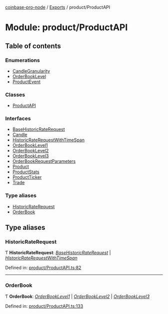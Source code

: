 [coinbase-pro-node](../README.md) / [Exports](../modules.md) / product/ProductAPI

# Module: product/ProductAPI

## Table of contents

### Enumerations

- [CandleGranularity](../enums/product/productapi.candlegranularity.md)
- [OrderBookLevel](../enums/product/productapi.orderbooklevel.md)
- [ProductEvent](../enums/product/productapi.productevent.md)

### Classes

- [ProductAPI](../classes/product/productapi.productapi.md)

### Interfaces

- [BaseHistoricRateRequest](../interfaces/product/productapi.basehistoricraterequest.md)
- [Candle](../interfaces/product/productapi.candle.md)
- [HistoricRateRequestWithTimeSpan](../interfaces/product/productapi.historicraterequestwithtimespan.md)
- [OrderBookLevel1](../interfaces/product/productapi.orderbooklevel1.md)
- [OrderBookLevel2](../interfaces/product/productapi.orderbooklevel2.md)
- [OrderBookLevel3](../interfaces/product/productapi.orderbooklevel3.md)
- [OrderBookRequestParameters](../interfaces/product/productapi.orderbookrequestparameters.md)
- [Product](../interfaces/product/productapi.product.md)
- [ProductStats](../interfaces/product/productapi.productstats.md)
- [ProductTicker](../interfaces/product/productapi.productticker.md)
- [Trade](../interfaces/product/productapi.trade.md)

### Type aliases

- [HistoricRateRequest](product_productapi.md#historicraterequest)
- [OrderBook](product_productapi.md#orderbook)

## Type aliases

### HistoricRateRequest

Ƭ **HistoricRateRequest**: [_BaseHistoricRateRequest_](../interfaces/product/productapi.basehistoricraterequest.md) \| [_HistoricRateRequestWithTimeSpan_](../interfaces/product/productapi.historicraterequestwithtimespan.md)

Defined in: [product/ProductAPI.ts:82](https://github.com/bennycode/coinbase-pro-node/blob/7d07dce/src/product/ProductAPI.ts#L82)

---

### OrderBook

Ƭ **OrderBook**: [_OrderBookLevel1_](../interfaces/product/productapi.orderbooklevel1.md) \| [_OrderBookLevel2_](../interfaces/product/productapi.orderbooklevel2.md) \| [_OrderBookLevel3_](../interfaces/product/productapi.orderbooklevel3.md)

Defined in: [product/ProductAPI.ts:133](https://github.com/bennycode/coinbase-pro-node/blob/7d07dce/src/product/ProductAPI.ts#L133)
